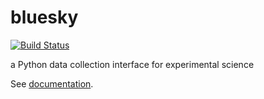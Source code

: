 bluesky
=======

[![Build Status](https://travis-ci.org/NSLS-II/bluesky.svg)](https://travis-ci.org/NSLS-II/bluesky)

a Python data collection interface for experimental science

See [documentation](http://nsls-ii.github.io/bluesky).
